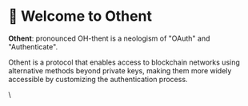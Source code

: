 # 👋 Welcome to Othent

**Othent**: pronounced OH-thent is a neologism of "OAuth" and "Authenticate".

Othent is a protocol that enables access to blockchain networks using alternative methods beyond private keys, making them more widely accessible by customizing the authentication process.

\
